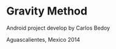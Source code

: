Gravity Method
=============


Android project develop by Carlos Bedoy


Aguascalientes, Mexico 2014
